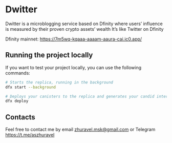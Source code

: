 # Dwitter
Dwitter is a microblogging service based on Dfinity where users’ influence is measured by their proven crypto assets’ wealth
It’s like Twitter on Dfinity

Dfinity mainnet: https://7m5wq-kqaaa-aaaam-aaura-cai.ic0.app/

## Running the project locally
If you want to test your project locally, you can use the following commands:

```bash
# Starts the replica, running in the background
dfx start --background

# Deploys your canisters to the replica and generates your candid interface
dfx deploy
```

## Contacts
Feel free to contact me by email zhuravel.msk@gmail.com or Telegram https://t.me/aszhuravel
